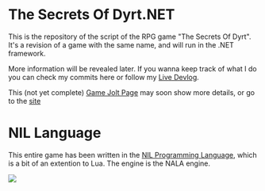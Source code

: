 # The Secrets Of Dyrt.NET

This is the repository of the script of the RPG game "The Secrets Of Dyrt". It's a revision of a game with the same name, and will run in the .NET framework.

More information will be revealed later.
If you wanna keep track of what I do you can check my commits here or follow my [Live Devlog](http://tricky1975.github.io/DevLogs/Dyrt/Dyrt.NET_DevLog_Page_1.html).


This (not yet complete) [Game Jolt Page](https://gamejolt.com/games/Dyrt_NET/426296) may soon show more details, or go to the [site](https://tricky.gamejolt.io/dyrt_NET)



# NIL Language

This entire game has been written in the [NIL Programming Language](https://github.com/jpbubble/NIL-isn-t-Lua), which is a bit of an extention to Lua. The engine is the NALA engine.


![](https://i.imgur.com/8aQmtzC.png)
